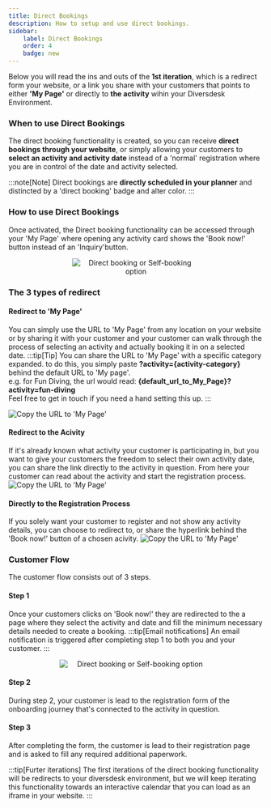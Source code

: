 ```yaml
---
title: Direct Bookings
description: How to setup and use direct bookings.
sidebar:
    label: Direct Bookings
    order: 4
    badge: new
---
```


Below you will read the ins and outs of the **1st iteration**, which is a redirect form your website, or a link you share with your customers that points to either **'My Page'** or directly to **the activity** wihin your Diversdesk Environment.

### When to use Direct Bookings
The direct booking functionality is created, so you can receive **direct bookings through your website**, or simply allowing your customers to **select an activity and activity date** instead of a 'normal' registration where you are in control of the date and activity selected.

:::note[Note]
Direct bookings are **directly scheduled in your planner** and distincted by a 'direct booking' badge and alter color.
:::

### How to use Direct Bookings
Once activated, the Direct booking functionality can be accessed through your 'My Page' where opening any activity card shows the 'Book now!' button instead of an 'Inquiry'button.

<div style="text-align: center;">
  <img src="/images/book_now.png" alt="Direct booking or Self-booking option" style="max-width: 50%; height: auto;display: block; margin: 0 auto;">
</div>

### The 3 types of redirect 

#### Redirect to 'My Page'
You can simply use the URL to 'My Page' from any location on your website or by sharing it with your customer and your customer can walk through the process of selecting an activity and actually booking it in on a selected date. 
:::tip[Tip]
You can share the URL to 'My Page' with a specific category expanded. to do this, you simply paste **?activity={activity-category}** behind the default URL to 'My page'. </br>
e.g. for Fun Diving, the url would read: **{default_url_to_My_Page}?activity=fun-diving** </br>
Feel free to get in touch if you need a hand setting this up.
:::

![Copy the URL to 'My Page'](/images/copy_url_to_my_page.gif)

#### Redirect to the Acivity
If it's already known what activity your customer is participating in, but you want to give your customers the freedom to select their own activity date, you can share the link directly to the activity in question. From here your customer can read about the activity and start the registration process.
![Copy the URL to 'My Page'](/images/copy_url_to_activity.gif)

#### Directly to the Registration Process
If you solely want your customer to register and not show any activity details, you can choose to redirect to, or share the hyperlink behind the 'Book now!' button of a chosen acivity. 
![Copy the URL to 'My Page'](/images/copy_url_to_book_now_button.gif)


### Customer Flow
The customer flow consists out of 3 steps.

#### Step 1
Once your customers clicks on 'Book now!' they are redirected to the a page where they select the activity and date and fill the minimum necessary details needed to create a booking.
:::tip[Email notifications]
An email notification is triggered after completing step 1 to both you and your customer.
::: 

<div style="text-align: center;">
  <img src="/images/direct_booking_step_1.png" alt="Direct booking or Self-booking option" style="max-width: 60%; height: auto;display: block; margin: 0 auto;">
</div>

#### Step 2
During step 2, your customer is lead to the registration form of the onboarding journey that's connected to the activity in question. 

#### Step 3
After completing the form, the customer is lead to their registration page and is asked to fill any required additional paperwork. 

<!-- ### Dive Center Flow -->

 :::tip[Furter iterations]
The first iterations of the direct booking functionality will be redirects to your diversdesk environment, but we will keep iterating this functionality towards an interactive calendar that you can load as an iframe in your website.
:::


